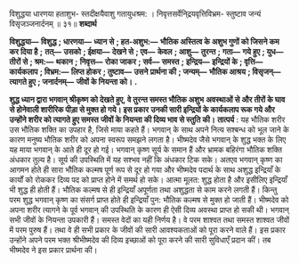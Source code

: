  

विशुद्धया धारणया हताशुभ- स्तदीक्षयैवाशु गतायुधश्रम: । निवृत्तसर्वेनि्द्रयवृत्तिविभ्रम- स्तुष्टाव जन्यं विसृजञ्जनार्दनम् ॥ ३१॥ **शब्दार्थ** 

**विशुद्धया—** **विशुद्ध** **; धारणया—** **ध्यान से** **; हत-अशुभ:—** **भौतिक अस्तित्व के अशुभ गुणों को जिसने कम कर दिया है** **;** **तत्—** **उसको** **; ईक्षया—** **देखने से** **; एव—** **केवल** **; आशु—** **तुरन्त** **; गता—** **गये हुए** **; युध—** **तीरों से** **; श्रम:—** **थकान** **;** **निवृत्त—** **रोका जाकर** **; सर्व—** **समस्त** **; इन्द्रिय—** **इन्द्रियों के** **; वृत्ति—** **कार्यकलाप** **; विभ्रम:—** **लिप्त होकर** **; तुष्टाव—** **उसने** **प्रार्थना की** **; जन्यम्—** **भौतिक आश्रय** **; विसृजन्—** **त्यागते हुए** **; जनार्दनम्—** **जीवों के नियन्ता को।** **.** 

**शुद्ध ध्यान द्वारा भगवान् श्रीकृष्ण को देखते हुए, वे तुरन्त समस्त भौतिक अशुभ** **अवस्थाओं से और तीरों के घाव से होनेवाली शारीरिक पीड़ा से मुक्त हो गये। इस प्रकार** **उनकी सारी इन्द्रियों के कार्यकलाप रूक गये और उन्होंने शरीर को त्यागते हुए समस्त** **जीवों के नियन्ता की दिव्य भाव से स्तुति की।** **तात्पर्य** : यह भौतिक शरीर उस भौतिक शक्ति का उपहार है, जिसे माया कहते हैं। भगवान् के साथ अपने नित्य सश्बन्ध को भूल जाने के कारण मनुष्य भौतिक शरीर को अपना स्वरूप समझने लगता है। भीष्मदेव जैसे भगवान् के शुद्ध भक्त के लिए यह माया भगवान् के आते ही दूर हो गई। भगवान् कृष्ण सूर्य के समान हैं और भ्रामक बहिरंगा भौतिक शक्ति अंधकार तुल्य है। सूर्य की उपस्थिति में यह सश्भव नहीं कि अंधकार टिक सके। अतएव भगवान् कृष्ण का आगमन होते ही सारा भौतिक कल्मष पूर्ण रूप से दूर हो गया और भीष्मदेव पदार्थ के साथ अशुद्ध इन्द्रियाँ के कार्यों को रोककर दिव्य पद को प्राप्त होने में समर्थ हो सके। आत्मा मूलत: शुद्ध होता है और इसीलिए इन्द्रियाँ भी शुद्ध ही होती हैं। भौतिक कल्मष से ही इन्द्रियाँ अपूर्णता तथा अशुद्धता से काम करने लगती हैं। किन्तु परम शुद्ध भगवान् कृष्ण का संसर्ग प्राप्त होते ही इन्द्रियाँ पुन: भौतिक कल्मष से मुक्त हो जाती हैं। भीष्मदेव को अपना शरीर त्यागने के पूर्व भगवान् की उपस्थिति के कारण ही ऐसी दिव्य अवस्था प्राप्त हो सकी थी। भगवान् सभी जीवों के नियन्ता उपकारी हैं। समस्त वेदों का यही निर्णय है। वे परम शाश्वत तथा समस्त शाश्वत जीवों में परम पुरुष हैं। तथा वे ही सभी प्रकार के जीवों की सारी आवश्यकताओं को पूरा करने वाले हैं। इस प्रकार उन्होंने अपने परम भक्त श्रीभीष्मदेव की दिव्य इच्छाओं को पूरा करने की सारी सुविधाएँ प्रदान कीं। तब भीष्मदेव ने इस प्रकार प्रार्थना की। 